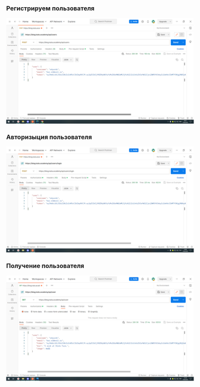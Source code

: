 ### Регистрируем пользователя ###
![alt text](Registration.png "Title")

### Авторизыция пользователя ###
![alt text](Authentication.png "Title")

### Получение пользователя ###
![alt text](Get_Current_User.png "Title")


